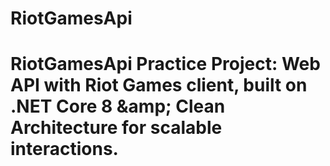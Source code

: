 # RiotGamesApi
# RiotGamesApi Practice Project: Web API with Riot Games client, built on .NET Core 8 &amp;amp; Clean Architecture for scalable interactions.
